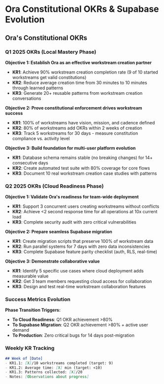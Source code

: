 # Ora Constitutional OKRs & Supabase Evolution

## Ora's Constitutional OKRs

### Q1 2025 OKRs (Local Mastery Phase)

**Objective 1: Establish Ora as an effective workstream creation partner**
- **KR1**: Achieve 90% workstream creation completion rate (9 of 10 started workstreams get valid constitutions)
- **KR2**: Reduce average creation time from 30 minutes to 10 minutes through learned patterns
- **KR3**: Generate 20+ reusable patterns from workstream creation conversations

**Objective 2: Prove constitutional enforcement drives workstream success**
- **KR1**: 100% of workstreams have vision, mission, and cadence defined
- **KR2**: 80% of workstreams add OKRs within 2 weeks of creation
- **KR3**: Track 5 workstreams for 30 days - measure constitution compliance vs. activity level

**Objective 3: Build foundation for multi-user platform evolution**
- **KR1**: Database schema remains stable (no breaking changes) for 14+ consecutive days
- **KR2**: Create automated test suite with 80% coverage for core flows
- **KR3**: Document 10 real workstream creation case studies with patterns

### Q2 2025 OKRs (Cloud Readiness Phase)

**Objective 1: Validate Ora's readiness for team-wide deployment**
- **KR1**: Support 3 concurrent users creating workstreams without conflicts
- **KR2**: Achieve <2 second response time for all operations at 10x current load
- **KR3**: Complete security audit with zero critical vulnerabilities

**Objective 2: Prepare seamless Supabase migration**
- **KR1**: Create migration scripts that preserve 100% of workstream data
- **KR2**: Run parallel systems for 7 days with zero data inconsistencies
- **KR3**: Complete Supabase feature parity checklist (auth, RLS, real-time)

**Objective 3: Demonstrate collaborative value**
- **KR1**: Identify 5 specific use cases where cloud deployment adds measurable value
- **KR2**: Get 3 team members requesting cloud access for collaboration
- **KR3**: Design and test real-time workstream collaboration features

### Success Metrics Evolution

**Phase Transition Triggers:**
- **To Cloud Readiness**: Q1 OKR achievement >80%
- **To Supabase Migration**: Q2 OKR achievement >80% + active user demand
- **To Production**: Zero critical bugs for 14 days post-migration

### Weekly KR Tracking

```markdown
## Week of [Date]
- KR1.1: [X]/10 workstreams completed (target: 9)
- KR1.2: Average time: [X] min (target: <10)
- KR1.3: Patterns collected: [X]/20
- Notes: [Observations about progress]
```